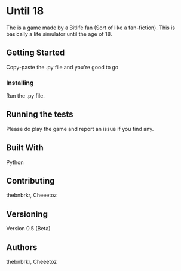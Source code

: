 # Until 18

The is a game made by a Bitlife fan (Sort of like a fan-fiction). This is basically a life simulator until the age of 18.

## Getting Started

Copy-paste the .py file and you're good to go

### Installing

Run the .py file.

## Running the tests

Please do play the game and report an issue if you find any. 

## Built With

Python

## Contributing

thebnbrkr, Cheeetoz

## Versioning

Version 0.5 (Beta)

## Authors

thebnbrkr, Cheeetoz
